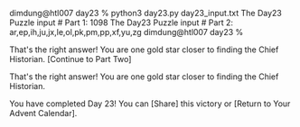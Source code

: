 dimdung@htl007 day23 % python3 day23.py day23_input.txt 
The Day23 Puzzle input # Part 1: 1098
The Day23 Puzzle input # Part 2: ar,ep,ih,ju,jx,le,ol,pk,pm,pp,xf,yu,zg
dimdung@htl007 day23 % 

That's the right answer! You are one gold star closer to finding the Chief Historian. [Continue to Part Two]

That's the right answer! You are one gold star closer to finding the Chief Historian.

You have completed Day 23! You can [Share] this victory or [Return to Your Advent Calendar].
